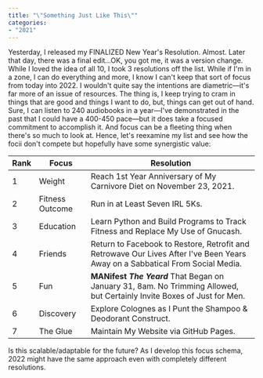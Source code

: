 ```yaml
---
title: "\"Something Just Like This\""
categories:
- "2021"
---
```


Yesterday, I released my FINALIZED New Year's Resolution.  Almost.  Later that day, there was a final edit...OK, you got me, it was a version change.  While I loved the idea of all 10, I took 3 resolutions off the list.  While if I'm in a zone, I can do everything and more, I know I can't keep that sort of focus from today into 2022.  I wouldn't quite say the intentions are diametric—it's far more of an issue of resources.  The thing is, I keep trying to cram in things that are good and things I want to do, but, things can get out of hand.  Sure, I can listen to 240 audiobooks in a year—I've demonstrated in the past that I could have a 400-450 pace—but it does take a focused commitment to accomplish it.  And focus can be a fleeting thing when there's so much to look at.  Hence, let's reexamine my list and see how the focii don't compete but hopefully have some synergistic value:

| Rank 	| Focus 			| Resolution																														|
| --	| -- 				| -- 																															|
| 1		| Weight			|Reach 1st Year Anniversary of My Carnivore Diet on November 23, 2021.															|
| 2		| Fitness Outcome 	|Run in at Least Seven IRL 5Ks.																									|
| 3		| Education			|Learn Python and Build Programs to Track Fitness and Replace My Use of Gnucash.												|
| 4		| Friends			|Return to Facebook to Restore, Retrofit and Retrowave Our Lives After I've Been Years Away on a Sabbatical From Social Media.	|
| 5		| Fun				|**MANifest *The Yeard*** That Began on January 31, 8am. No Trimming Allowed, but Certainly Invite Boxes of Just for Men.				|
| 6    	| Discovery			|Explore Colognes as I Punt the Shampoo & Deodorant Construct.																|
| 7		| The Glue			|Maintain My Website via GitHub Pages.																							|

Is this scalable/adaptable for the future?  As I develop this focus schema, 2022 might have the same approach even with completely different resolutions.

